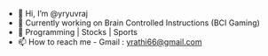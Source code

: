 - 👋 Hi, I’m @yryuvraj
- 👀 Currently working on Brain Controlled Instructions (BCI Gaming)
- 🌱 Programming | Stocks | Sports
- 📫 How to reach me - Gmail : yrathi66@gmail.com

<!---
yryuvraj/yryuvraj is a ✨ special ✨ repository because its `README.md` (this file) appears on your GitHub profile.
You can click the Preview link to take a look at your changes.
--->
